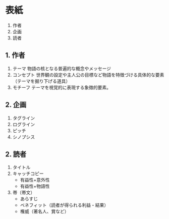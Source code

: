 # 表紙

1. 作者
2. 企画
3. 読者

## 1. 作者

1. テーマ       物語の核となる普遍的な概念やメッセージ
2. コンセプト   世界観の設定や主人公の目標など物語を特徴づける具体的な要素（テーマを掘り下げる道具）
3. モチーフ     テーマを視覚的に表現する象徴的要素。

## 2. 企画

1. タグライン
2. ログライン
3. ピッチ
4. シノプシス

## 2. 読者

1. タイトル
2. キャッチコピー
    * 有益性+意外性
    * 有益性+物語性
3. 帯（帯文）
    * あらすじ
    * ベネフィット（読者が得られる利益・結果）
    * 権威（著名人、賞など）

